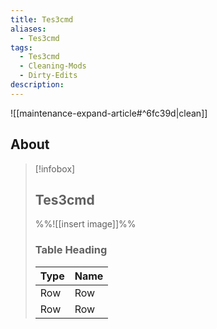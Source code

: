 ```yaml
---
title: Tes3cmd
aliases:
  - Tes3cmd
tags:
  - Tes3cmd
  - Cleaning-Mods
  - Dirty-Edits
description:
---
```


![[maintenance-expand-article#^6fc39d|clean]]

## About

> [!infobox]
> 
> ## Tes3cmd
> 
> %%![[insert image]]%%
> 
> ### Table Heading
> 
> | Type | Name |
> | --- | --- |
> | Row | Row |
> | Row | Row |